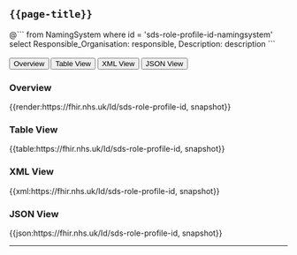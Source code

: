 ## <code>{{page-title}}</code>

<div id="transpose">
@```
from
	NamingSystem
where
	id = 'sds-role-profile-id-namingsystem'
select
  Responsible_Organisation: responsible,
	Description: description
```
</div>
<br>


<div class="tab">
 <button class="tablinks active" onclick="openTab(event, 'Overview')">Overview</button>
   <button class="tablinks" onclick="openTab(event, 'Table View')">Table View</button>
   <button class="tablinks" onclick="openTab(event, 'XML View')">XML View</button>
  <button class="tablinks" onclick="openTab(event, 'JSON View')">JSON View</button>
</div>

<div id="Overview" class="tabcontent" style="display:block">
  <h3>Overview</h3>
{{render:https://fhir.nhs.uk/Id/sds-role-profile-id, snapshot}}
</div>

<div id="Table View" class="tabcontent">
  <h3>Table View</h3>
{{table:https://fhir.nhs.uk/Id/sds-role-profile-id, snapshot}}
</div>

<div id="XML View" class="tabcontent">
  <h3>XML View</h3>
{{xml:https://fhir.nhs.uk/Id/sds-role-profile-id, snapshot}}
</div>

<div id="JSON View" class="tabcontent">
  <h3>JSON View</h3>
{{json:https://fhir.nhs.uk/Id/sds-role-profile-id, snapshot}}
</div>

---